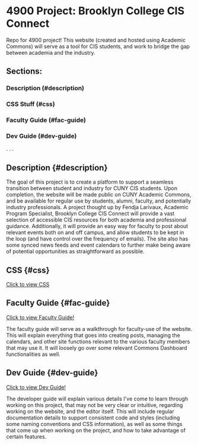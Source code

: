 
# 4900 Project: Brooklyn College CIS Connect

Repo for 4900 project! This website (created and hosted using Academic Commons) will serve as a tool for CIS students, and work to bridge the gap between academia and the industry.

## Sections:

### Description (#description)

### CSS Stuff (#css)

### Faculty Guide (#fac-guide)

### Dev Guide (#dev-guide)

.
.
.

## Description {#description}

The goal of this project is to create a platform to support a seamless transition between student and industry for CUNY CIS students. Upon completion, the website will be made public on CUNY Academic Commons, and be available for regular use by students, alumni, faculty, and potentially industry professionals.
A project thought up by Fendja Larivaux, Academic Program Specialist, Brooklyn College CIS Connect will provide a vast selection of accessible CIS resources for both academia and professional guidance. Additionally, it will provide an easy way for faculty to post about relevant events both on and off campus, and allow students to be kept in the loop (and have control over the frequency of emails).
The site also has some synced news feeds and event calendars to further make being aware of potential opportunities as straightforward as possible.

## CSS {#css}

[Click to view CSS](wp-includes/style.css)

## Faculty Guide {#fac-guide}

[Click to view Faculty Guide!](faculty-guide.md)

The faculty guide will serve as a walkthrough for faculty-use of the website. This will explain everything that goes into creating posts, managing the calendars, and other site functions relevant to the various faculty members that may use it. It will loosely go over some relevant Commons Dashboard functionalities as well.

## Dev Guide {#dev-guide}

[Click to view Dev Guide!](dev-guide.md)

The developer guide will explain various details I've come to learn through working on this project, that may not be very clear or intuitive, regarding working on the website, and the editor itself. This will include regular documentation details to support consistent code and styles (including some naming conventions and CSS information), as well as some things that come up when working on the project, and how to take advantage of certain features.
